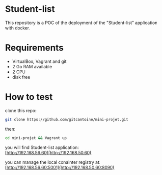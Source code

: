 # Student-list

This repository is a POC of the deployment of the "Student-list" application with docker.

# Requirements

- VirtualBox, Vagrant and git
- 2 Go RAM available
- 2 CPU 
- disk free

# How to test

clone this repo:
```bash
git clone https://github.com/gitcantoine/mini-projet.git
```


then:
```bash
cd mini-projet && Vagrant up
```
you will find Student-list application:  
[http://192.168.56.60](http://192.168.50.60)

you can manage the local conainter registry at:  
[http://192.168.56.60:5001](http://192.168.50.60:8090)
